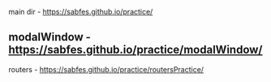main dir - https://sabfes.github.io/practice/

modalWindow - https://sabfes.github.io/practice/modalWindow/
---
routers - https://sabfes.github.io/practice/routersPractice/
